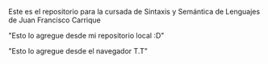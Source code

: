 Este es el repositorio para la cursada de Sintaxis y Semántica de Lenguajes de Juan Francisco Carrique

"Esto lo agregue desde mi repositorio local :D"

"Esto lo agregue desde el navegador T.T"
